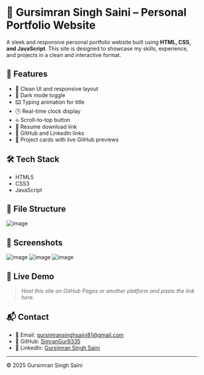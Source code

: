 # 💼 Gursimran Singh Saini – Personal Portfolio Website

A sleek and responsive personal portfolio website built using **HTML, CSS, and JavaScript**. This site is designed to showcase my skills, experience, and projects in a clean and interactive format.

## 🚀 Features

- 🎨 Clean UI and responsive layout
- 🌙 Dark mode toggle
- ⌨️ Typing animation for title
- 🕒 Real-time clock display
- 🔝 Scroll-to-top button
- 📄 Resume download link
- 🔗 GitHub and LinkedIn links
- 🧩 Project cards with live GitHub previews

## 🛠️ Tech Stack

- HTML5  
- CSS3  
- JavaScript

## 📂 File Structure
![image](https://github.com/user-attachments/assets/28adcf71-23bd-40a0-b4c9-069595f7ce17)


## 📸 Screenshots

![image](https://github.com/user-attachments/assets/b1cf7801-c9ef-4cf0-9e1a-caf29c6bba07)
![image](https://github.com/user-attachments/assets/423d4c76-82e9-44fb-8d09-958c79953c7a)
![image](https://github.com/user-attachments/assets/637068a1-7086-42e2-9c59-014fd28b9c59)



## 📌 Live Demo

> _Host this site on GitHub Pages or another platform and paste the link here._

## 📬 Contact

- 📧 Email: [gursimransinghsaini81@gmail.com](mailto:gursimransinghsaini81@gmail.com)  
- 🔗 GitHub: [SimranGur9335](https://github.com/SimranGur9335)  
- 💼 LinkedIn: [Gursimran Singh Saini](https://www.linkedin.com/in/gursimran-singh-saini-786b0028b)

---

© 2025 Gursimran Singh Saini
